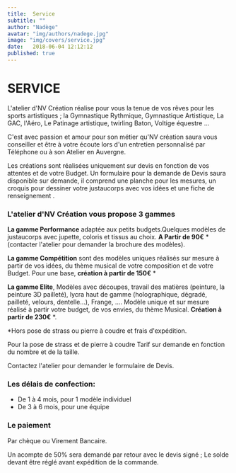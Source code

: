```yaml
---
title:  Service
subtitle: ""
author: "Nadège"
avatar: "img/authors/nadege.jpg"
image: "img/covers/service.jpg"
date:   2018-06-04 12:12:12
published: true
---
```


SERVICE
====
 
 
L'atelier d'NV Création réalise pour vous la tenue de vos rêves pour les sports artistiques ; la Gymnastique Rythmique, Gymnastique Artistique, La GAC, l'Aéro, Le Patinage artistique, twirling Baton, Voltige équestre ...
 
C'est avec passion et amour pour son métier qu'NV création saura vous conseiller et être à votre écoute lors d'un entretien personnalisé par Téléphone ou à son Atelier en Auvergne.
 
Les créations sont réalisées uniquement sur devis en fonction de vos attentes et de votre Budget.
Un formulaire pour la demande de Devis saura disponible sur demande, il comprend une planche pour les mesures, un croquis pour dessiner votre justaucorps avec vos idées et une fiche de renseignement .
 
 
 
### L'atelier d'NV Création vous propose 3 gammes
 
**La gamme Performance** adaptée aux petits budgets.Quelques modèles de justaucorps avec jupette, coloris et tissus au choix.  **A Partir de 90€** * (contacter l'atelier pour demander la brochure des modèles).

**La gamme Compétition** sont des modèles uniques réalisés sur mesure à partir de vos idées,   du thème musical de votre composition et de votre Budget. Pour une base, **création à partir de 150€** *

**La gamme Elite**, Modèles avec découpes, travail des matières (peinture, la peinture 3D pailleté), lycra haut de gamme (holographique, dégradé, pailleté, velours, dentelle...), Frange, …. Modèle unique et sur mesure réalisé à partir votre budget, de vos envies, du thème Musical. **Création à partir de 230€** *.
 
*Hors pose de strass ou pierre à coudre et frais d'expédition.
 
Pour la pose de strass et de pierre à coudre Tarif  sur demande en fonction du nombre et de la taille.
 
Contactez l'atelier pour demander le formulaire de Devis.
 
### Les délais de confection:
 
* De 1 à 4 mois, pour 1 modèle individuel
* De 3 à 6 mois, pour une équipe
 
### Le paiement
 
Par chèque ou Virement Bancaire.
 
Un acompte de 50% sera demandé par retour avec le devis signé ; Le solde devant être réglé avant expédition de la commande.
 
 
 
 
 
